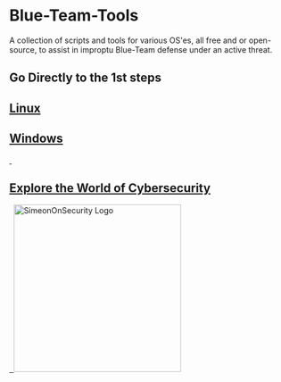 # Blue-Team-Tools

A collection of scripts and tools for various OS'es, all free and or open-source, to assist in improptu Blue-Team defense under an active threat.
 

## Go Directly to the 1st steps

## [Linux](https://github.com/WGU-CCDC/Blue-Team-Tools/tree/master/Linux/CCDCprep)

## [Windows](https://github.com/WGU-CCDC/Blue-Team-Tools/tree/master/Windows/CCDCprep)

<a href="https://simeononsecurity.com" target="_blank" rel="noopener noreferrer">
  <h2>Explore the World of Cybersecurity</h2>
  <img src="https://simeononsecurity.com/img/banner.png" alt="SimeonOnSecurity Logo" width="300" height="300">
</a>

